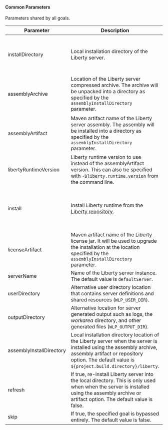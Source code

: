 #### Common Parameters

Parameters shared by all goals.

| Parameter | Description | Required |
| --------  | ----------- | -------  |
| installDirectory | Local installation directory of the Liberty server. | Yes, only when `assemblyArchive`, `assemblyArtifact`, and `install` parameters are not set. |
| assemblyArchive | Location of the Liberty server compressed archive. The archive will be unpacked into a directory as specified by the `assemblyInstallDirectory` parameter. | Yes, only when `installDirectory`, `assemblyArtifact`, and `install` parameters are not set. |
| assemblyArtifact | Maven artifact name of the Liberty server assembly. The assembly will be installed into a directory as specified by the `assemblyInstallDirectory` parameter. | Yes, only when `installDirectory`, `assemblyArchive`, and `install` parameters are not set. |
| libertyRuntimeVersion | Liberty runtime version to use instead of the assemblyArtifact version. This can also be specified with `-Dliberty.runtime.version` from the command line. | No |
| install | Install Liberty runtime from the [Liberty repository](docs/installation-configuration.md#using-a-repository). | Yes, only when `installDirectory`, `assemblyArchive`, and `assemblyArtifact` parameters are not set. |
| licenseArtifact | Maven artifact name of the Liberty license jar. It will be used to upgrade the installation at the location specified by the `assemblyInstallDirectory` parameter. | No |
| serverName | Name of the Liberty server instance. The default value is `defaultServer`. | No |
| userDirectory | Alternative user directory location that contains server definitions and shared resources (`WLP_USER_DIR`). | No |
| outputDirectory | Alternative location for server generated output such as logs, the _workarea_ directory, and other generated files (`WLP_OUTPUT_DIR`). | No |
| assemblyInstallDirectory | Local installation directory location of the Liberty server when the server is installed using the assembly archive, assembly artifact or repository option. The default value is `${project.build.directory}/liberty`.  | No |
| refresh | If true, re-install Liberty server into the local directory. This is only used when when the server is installed using the assembly archive or artifact option. The default value is false. | No |
| skip | If true, the specified goal is bypassed entirely. The default value is false. | No |
